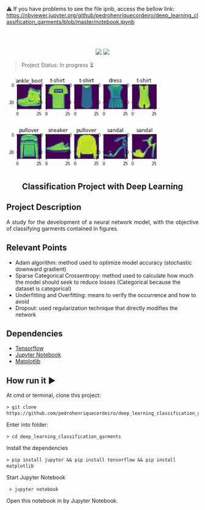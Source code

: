 :warning: If you have problems to see the file ipnb, access the bellow link:
https://nbviewer.jupyter.org/github/pedrohenriquecordeiro/deep_learning_classification_garments/blob/master/notebook.ipynb

<br/>
<br/>

<p align="center">
<img src="https://img.shields.io/static/v1?label=Python&logoColor=sucess&message=jupyter&color=yellow&style=for-the-badge&logo=Python"/>
<img src="http://img.shields.io/static/v1?label=License&message=MIT&color=green&style=for-the-badge"/>
</p>

> Project Status: In progress  :hourglass_flowing_sand:

<p aling="center">
    <img src="https://github.com/pedrohenriquecordeiro/deep_learning_classification_garments/blob/master/imgs/sample.png" width=400/>
</p>

<h2 align="center"> Classification Project with Deep Learning </h2>


## Project Description
<p align="justify"> 
    A study for the development of a neural network model, with the objective of classifying garments contained in figures.
</p>


## Relevant Points
* Adam algorithm: method used to optimize model accuracy (stochastic downward gradient)
* Sparse Categorical Crossentropy: method used to calculate how much the model should seek to reduce losses (Categorical because the dataset is categorical)
* Underfitting and Overfitting: means to verify the occurrence and how to avoid
* Dropout: used regularization technique that directly modifies the network

## Dependencies
- [Tensorflow](https://www.tensorflow.org/api_docs)
- [Jupyter Notebook](https://jupyter.org/)
- [Matplotlib](https://matplotlib.org/)

## How run it :arrow_forward:
At cmd or terminal, clone this project:
```
> git clone https://github.com/pedrohenriquecordeiro/deep_learning_classification_garments.git
```
Enter into folder:
```
> cd deep_learning_classification_garments
```
Install the dependencies
```
> pip install jupyter && pip install tensorflow && pip install matplotlib
```
Start Jupyter Notebook 
```
 > jupyter notebook
```
Open this notebook in by Jupyter Notebook.




